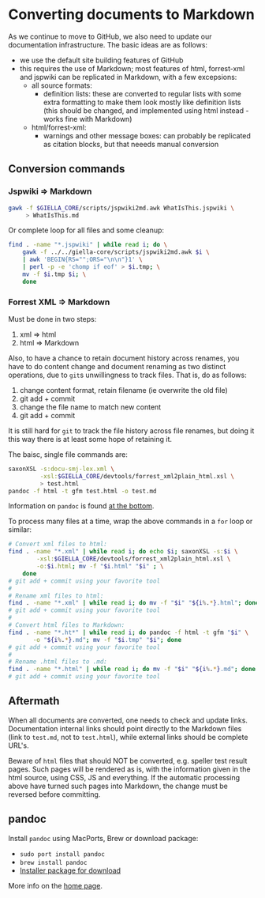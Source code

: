 # Converting documents to Markdown

As we continue to move to GitHub, we also need to update our documentation infrastructure. The basic ideas are as follows:

* we use the default site building features of GitHub
* this requires the use of Markdown; most features of
  html, forrest-xml and jspwiki can be replicated in Markdown, with a few excepsions:
    - all source formats:
        - definition lists: these are converted to regular lists with some extra formatting
          to make them look mostly like definition lists (this should be changed, and implemented using html instead - works fine with Markdown)
    - html/forrest-xml:
        - warnings and other message boxes: can probably be replicated as citation blocks, but
          that neeeds manual conversion

##  Conversion commands

###  Jspwiki ⇒ Markdown

```sh
gawk -f $GIELLA_CORE/scripts/jspwiki2md.awk WhatIsThis.jspwiki \
     > WhatIsThis.md
```

Or complete loop for all files and some cleanup:

```sh
find . -name "*.jspwiki" | while read i; do \
	gawk -f ../../giella-core/scripts/jspwiki2md.awk $i \
	| awk 'BEGIN{RS="";ORS="\n\n"}1' \
	| perl -p -e 'chomp if eof' > $i.tmp; \
	mv -f $i.tmp $i; \
	done
```

###  Forrest XML ⇒ Markdown

Must be done in two steps:

1. xml ⇒ html
1. html ⇒ Markdown

Also, to have a chance to retain document history across renames, you have to do content change and document renaming as two distinct operations, due to `git`s unwillingness to track files. That is, do as follows:

1. change content format, retain filename (ie overwrite the old file)
1. git add + commit
1. change the file name to match new content
1. git add + commit

It is still hard for `git` to track the file history across file renames, but doing it this way there is at least some hope of retaining it.

The baisc, single file commands are:

```sh
saxonXSL -s:docu-smj-lex.xml \
         -xsl:$GIELLA_CORE/devtools/forrest_xml2plain_html.xsl \
         > test.html
pandoc -f html -t gfm test.html -o test.md
```

Information on `pandoc` is found [at the bottom](#pandoc).

To process many files at a time, wrap the above commands in a `for` loop or similar:

```sh
# Convert xml files to html:
find . -name "*.xml" | while read i; do echo $i; saxonXSL -s:$i \
        -xsl:$GIELLA_CORE/devtools/forrest_xml2plain_html.xsl \
        -o:$i.html; mv -f "$i.html" "$i" ; \
    done
# git add + commit using your favorite tool
#
# Rename xml files to html:
find . -name "*.xml" | while read i; do mv -f "$i" "${i%.*}.html"; done
# git add + commit using your favorite tool
#
# Convert html files to Markdown:
find . -name "*.ht*" | while read i; do pandoc -f html -t gfm "$i" \
       -o "${i%.*}.md"; mv -f "$i.tmp" "$i"; done
# git add + commit using your favorite tool
#
# Rename .html files to .md:
find . -name "*.html" | while read i; do mv -f "$i" "${i%.*}.md"; done
# git add + commit using your favorite tool
```

##  Aftermath

When all documents are converted, one needs to check and update links. Documentation internal links should point directly to the Markdown files (link to `test.md`, not to `test.html`), while external links should be complete URL's.

Beware of `html` files that should NOT be converted, e.g. speller test result pages. Such pages will be rendered as is, with the information given in the html source, using CSS, JS and everything. If the automatic processing above have turned such pages into Markdown, the change must be reversed before committing.

##  pandoc

Install `pandoc` using MacPorts, Brew or download package:

* `sudo port install pandoc`
* `brew install pandoc`
* [Installer package for download](https://github.com/jgm/pandoc/releases/tag/2.11.3.2)

More info on the [home page](https://pandoc.org/index.html).
